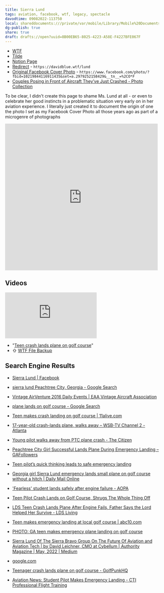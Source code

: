 ```yaml
---
title: Sierra Lund
tags: aviation, facebook, wtf, legacy, spectacle
davodtime: 09082022-113750
local: shareddocuments:///private/var/mobile/Library/Mobile%20Documents/iCloud~md~obsidian/Documents/OBSHIDDIAN/drafts/8B00EB65-8025-4223-A58E-F4227BFE067F.md
dg-publish: true
share: true
draft: drafts://open?uuid=8B00EB65-8025-4223-A58E-F4227BFE067F
---
```

- [WTF](https://davidblue.wtf/drafts/8B00EB65-8025-4223-A58E-F4227BFE067F.html)
- [Tilde](https://tilde.town/~extratone/misc/lund/)
- [Notion Page](https://rotund.notion.site/Sierra-Lund-fd735824b5a346d4affa47b253791e44)
- [Redirect](https://davidblue.wtf/lund) - `https://davidblue.wtf/lund` 
- [Original Facebook Cover Photo](https://www.facebook.com/photo/?fbid=10219844116911435&set=a.2979252158429&__tn__=%2CO*F) - `https://www.facebook.com/photo/?fbid=10219844116911435&set=a.2979252158429&__tn__=%2CO*F`
- [Couples Posing in Front of Aircraft They’ve Just Crashed - Photo Collection](drafts://open?uuid=EEA1046E-273B-495C-9DC2-B01E5531FD95)

To be clear, I didn't create this page to shame Ms. Lund at all - or even to celebrate her good instincts in a problematic situation very early on in her aviation experience. I literally just created it to document the origin of one the photo I set as my Facebook Cover Photo all those years ago as part of a microgenre of photographs 

<iframe src="https://www.facebook.com/plugins/post.php?href=https%3A%2F%2Fwww.facebook.com%2Fphoto%2F%3Ffbid%3D10209508676251878%26set%3Da.2979252158429&show_text=true&width=500" width="500" height="479" style="border:none;overflow:hidden" scrolling="no" frameborder="0" allowfullscreen="true" allow="autoplay; clipboard-write; encrypted-media; picture-in-picture; web-share"></iframe>

## Videos

<iframe width="auto" height="auto" src="https://www.youtube.com/embed/zSsOKOlLCZw?controls=0" title="YouTube video player" frameborder="0" allow="accelerometer; autoplay; clipboard-write; encrypted-media; gyroscope; picture-in-picture" allowfullscreen></iframe>

- "[Teen crash lands plane on golf course](https://youtu.be/zSsOKOlLCZw)"
- ⇧ [WTF File Backup](https://davidblue.wtf/video/sierralund.mp4)

## Search Engine Results

- [Sierra Lund | Facebook](https://www.facebook.com/sierra.lund.9)

- [sierra lund Peachtree City, Georgia - Google Search](https://www.google.com/search?q=sierra+lund+Peachtree+City,+Georgia&client=safari&hl=en-us&sxsrf=ALiCzsZdf61FqxDCoDthbloiKyesfEdB6Q:1655556361158&ei=CcmtYtKhCYbJkPIPl6iEkAE&start=10&sa=N&ved=2ahUKEwiSyr-GhLf4AhWGJEQIHRcUARIQ8tMDegQILBA3&biw=1366&bih=945&dpr=2#cobssid=s)
- [Vintage AirVenture 2016 Daily Events | EAA Vintage Aircraft Association](https://eaavintage.org/events/airventure/2016-daily-events/)
- [plane lands on golf course - Google Search](https://www.google.com/search?sa=G&hl=en&tbs=simg:CAQSgAIJbKs32afZ5N4a9AELELCMpwgaOgo4CAQSFPMG-grQEvMEhT-EBYw1iRjEFaYOGhrGppxmQnG0GiHJO3AliBrClz5CuVmUKDv93SAFMAQMCxCOrv4IGgoKCAgBEgQh-NJsDAsQne3BCRqUAQoXCgRsYXdu2qWI9gMLCgkvbS8wMXYzMjcKGQoHbGVpc3VyZdqliPYDCgoIL20vMDRnM3IKHQoKY2Vzc25hIDE1MNqliPYDCwoJL20vMDNndDZ5ChcKA2Z1btqliPYDDAoKL20vMGRzOTlsaAomChN1bHRyYWxpZ2h0IGF2aWF0aW9u2qWI9gMLCgkvbS8wMTUwZmgM,isz:m&sxsrf=ALiCzsbHuLVX_zu7TMFzgk43YG_JwQp2DA:1655556306800&q=plane+lands+on+golf+course&tbm=isch&ved=2ahUKEwjc18nsg7f4AhVTXc0KHba8AVAQ2A4oAnoECAEQNQ&biw=1366&bih=945&dpr=2#imgrc=2UMsqRDyOjLeKM)
- [Teen makes crash landing on golf course | 11alive.com](https://www.11alive.com/article/news/local/teen-makes-crash-landing-on-golf-course/85-261879985)
- [17-year-old crash-lands plane, walks away – WSB-TV Channel 2 - Atlanta](https://www.wsbtv.com/news/local/fayette-county/17-year-old-crash-lands-plane-walks-away/386497209/)
- [Young pilot walks away from PTC plane crash - The Citizen](https://thecitizen.com/2016/06/30/young-pilot-walks-away-ptc-plane-crash/)
- [Peachtree City Girl Successful Lands Plane During Emergency Landing – GAFollowers](https://www.gafollowers.com/peachtree-city-girl-successful-lands-plane-emergency-landing/)
- [Teen pilot’s quick thinking leads to safe emergency landing](https://www.ajc.com/news/local/teen-pilot-quick-thinking-leads-safe-emergency-landing/9K7PkjhYBkWTVYLovZhRFJ/)
- [Georgia girl Sierra Lund emergency lands small plane on golf course without a hitch | Daily Mail Online](https://www.dailymail.co.uk/news/article-3671318/Dont-underestimate-milennials-Teen-girl-emergency-lands-small-plane-golf-cours-without-hitch-naturally-poses-photo-celebrate-it.html)
- ['Fearless' student lands safely after engine failure - AOPA](https://www.aopa.org/news-and-media/all-news/2016/july/06/fearless-student-pilot-lands-safely-after-engine-failure)
- [Teen Pilot Crash Lands on Golf Course, Shrugs The Whole Thing Off](https://www.fox29.com/news/teen-pilot-crash-lands-on-golf-course-shrugs-the-whole-thing-off)
- [LDS Teen Crash Lands Plane After Engine Fails, Father Says the Lord Helped Her Survive - LDS Living](https://www.ldsliving.com/lds-teen-crash-lands-plane-after-engine-fails-father-says-the-lord-helped-her-survive/s/82630)
- [Teen makes emergency landing at local golf course | abc10.com](https://www.abc10.com/article/news/teen-makes-emergency-landing-at-local-golf-course/103-261228055)
- [PHOTO: GA teen makes emergency plane landing on golf course](https://www.wtvm.com/story/32356825/photo-ga-teen-makes-emergency-plane-landing-on-golf-course/)
- [Sierra Lund Of The Sierra Bravo Group On The Future Of Aviation and Aviation Tech | by David Leichner, CMO at Cybellum | Authority Magazine | May, 2022 | Medium](https://medium.com/authority-magazine/sierra-lund-of-the-sierra-bravo-group-on-the-future-of-aviation-and-aviation-tech-9f36c119af31)
- [google.com](https://www.google.com/url?sa=t&rct=j&q=&esrc=s&source=web&cd=&ved=2ahUKEwiI7oKdhbf4AhWkDkQIHfFKDe84ChC3AnoECAcQAg&url=https%3A%2F%2Fwww.youtube.com%2Fwatch%3Fv%3DzSsOKOlLCZw&usg=AOvVaw0ArAJ7VRNWEcQmCQ_Ltcqj)
- [Teenager crash lands plane on golf course - GolfPunkHQ](https://www.golfpunkhq.com/golf-bedlam/article/teenager-crash-lands-plane-on-golf-course)
- [Aviation News: Student Pilot Makes Emergency Landing - CTI Professional Flight Training](https://ctipft.com/aviation-news-student-pilot-makes-emergency-landing/)